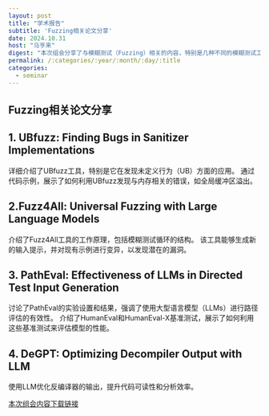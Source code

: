 ```yaml
---
layout: post
title: "学术报告"
subtitle: 'Fuzzing相关论文分享'
date: 2024.10.31
host: "马亨来"
digest: "本次组会分享了与模糊测试（Fuzzing）相关的内容，特别是几种不同的模糊测试工具和方法"
permalink: /:categories/:year/:month/:day/:title
categories:
  - seminar
---
```

## Fuzzing相关论文分享

## 1. UBfuzz: Finding Bugs in Sanitizer Implementations
详细介绍了UBfuzz工具，特别是它在发现未定义行为（UB）方面的应用。
通过代码示例，展示了如何利用UBfuzz发现与内存相关的错误，如全局缓冲区溢出。

## 2.Fuzz4All: Universal Fuzzing with Large Language Models
介绍了Fuzz4All工具的工作原理，包括模糊测试循环的结构。
该工具能够生成新的输入提示，并对现有示例进行变异，以发现潜在的漏洞。

## 3. PathEval: Effectiveness of LLMs in Directed Test Input Generation
讨论了PathEval的实验设置和结果，强调了使用大型语言模型（LLMs）进行路径评估的有效性。
介绍了HumanEval和HumanEval-X基准测试，展示了如何利用这些基准测试来评估模型的性能。

## 4. DeGPT: Optimizing Decompiler Output with LLM
使用LLM优化反编译器的输出，提升代码可读性和分析效率。


[本次组会内容下载链接](https://github.com/Lizhizhiyi/PPT/blob/main/files/20240923-AI-%E9%A3%8E%E6%A0%BC%E8%BF%81%E7%A7%BB.pdf)
